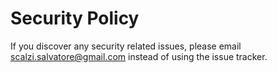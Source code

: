 # Security Policy

If you discover any security related issues, please email scalzi.salvatore@gmail.com instead of using the issue tracker.
